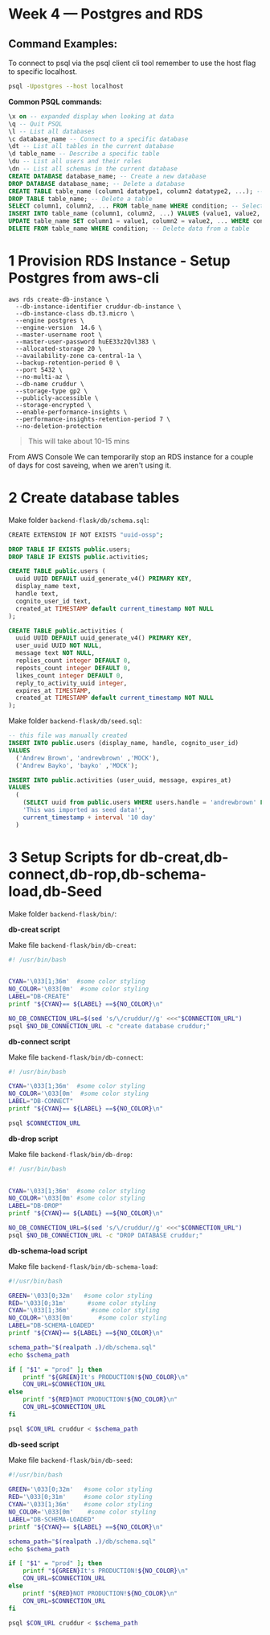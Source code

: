 # Week 4 — Postgres and RDS

## Command Examples:

To connect to psql via the psql client cli tool remember to use the host flag to specific localhost.

```bash
psql -Upostgres --host localhost
```
**Common PSQL commands:**

```sql
\x on -- expanded display when looking at data
\q -- Quit PSQL
\l -- List all databases
\c database_name -- Connect to a specific database
\dt -- List all tables in the current database
\d table_name -- Describe a specific table
\du -- List all users and their roles
\dn -- List all schemas in the current database
CREATE DATABASE database_name; -- Create a new database
DROP DATABASE database_name; -- Delete a database
CREATE TABLE table_name (column1 datatype1, column2 datatype2, ...); -- Create a new table
DROP TABLE table_name; -- Delete a table
SELECT column1, column2, ... FROM table_name WHERE condition; -- Select data from a table
INSERT INTO table_name (column1, column2, ...) VALUES (value1, value2, ...); -- Insert data into a table
UPDATE table_name SET column1 = value1, column2 = value2, ... WHERE condition; -- Update data in a table
DELETE FROM table_name WHERE condition; -- Delete data from a table
```


# 1 Provision RDS Instance - Setup Postgres from aws-cli

```aws-cli
aws rds create-db-instance \
  --db-instance-identifier cruddur-db-instance \
  --db-instance-class db.t3.micro \
  --engine postgres \
  --engine-version  14.6 \
  --master-username root \
  --master-user-password huEE33z2Qvl383 \
  --allocated-storage 20 \
  --availability-zone ca-central-1a \
  --backup-retention-period 0 \
  --port 5432 \
  --no-multi-az \
  --db-name cruddur \
  --storage-type gp2 \
  --publicly-accessible \
  --storage-encrypted \
  --enable-performance-insights \
  --performance-insights-retention-period 7 \
  --no-deletion-protection
```

<blockquote> This will take about 10-15 mins </blockquote>

From AWS Console We can temporarily stop an RDS instance for a couple of days for cost saveing, when we aren't using it.


# 2 Create database  tables
Make folder <code>backend-flask/db/schema.sql</code>:

```bash
CREATE EXTENSION IF NOT EXISTS "uuid-ossp";
```
```sql
DROP TABLE IF EXISTS public.users;
DROP TABLE IF EXISTS public.activities;

CREATE TABLE public.users (
  uuid UUID DEFAULT uuid_generate_v4() PRIMARY KEY,
  display_name text,
  handle text,
  cognito_user_id text,
  created_at TIMESTAMP default current_timestamp NOT NULL
);

CREATE TABLE public.activities (
  uuid UUID DEFAULT uuid_generate_v4() PRIMARY KEY,
  user_uuid UUID NOT NULL,
  message text NOT NULL,
  replies_count integer DEFAULT 0,
  reposts_count integer DEFAULT 0,
  likes_count integer DEFAULT 0,
  reply_to_activity_uuid integer,
  expires_at TIMESTAMP,
  created_at TIMESTAMP default current_timestamp NOT NULL
);
```

Make folder <code>backend-flask/db/seed.sql</code>:

```sql
-- this file was manually created
INSERT INTO public.users (display_name, handle, cognito_user_id)
VALUES
  ('Andrew Brown', 'andrewbrown' ,'MOCK'),
  ('Andrew Bayko', 'bayko' ,'MOCK');

INSERT INTO public.activities (user_uuid, message, expires_at)
VALUES
  (
    (SELECT uuid from public.users WHERE users.handle = 'andrewbrown' LIMIT 1),
    'This was imported as seed data!',
    current_timestamp + interval '10 day'
  )
```





# 3 Setup Scripts for db-creat,db-connect,db-rop,db-schema-load,db-Seed 

Make folder <code>backend-flask/bin/</code>:

**db-creat script**

Make file <code>backend-flask/bin/db-creat</code>:

```bash
#! /usr/bin/bash

  
CYAN='\033[1;36m'  #some color styling
NO_COLOR='\033[0m'  #some color styling
LABEL="DB-CREATE"   
printf "${CYAN}== ${LABEL} ==${NO_COLOR}\n"   

NO_DB_CONNECTION_URL=$(sed 's/\/cruddur//g' <<<"$CONNECTION_URL")
psql $NO_DB_CONNECTION_URL -c "create database cruddur;"

```


**db-connect script**

Make file <code>backend-flask/bin/db-connect</code>:

```bash
#! /usr/bin/bash

CYAN='\033[1;36m'  #some color styling
NO_COLOR='\033[0m'  #some color styling
LABEL="DB-CONNECT"   
printf "${CYAN}== ${LABEL} ==${NO_COLOR}\n"   

psql $CONNECTION_URL

```


**db-drop script**

Make file <code>backend-flask/bin/db-drop</code>:

```bash
#! /usr/bin/bash

 
CYAN='\033[1;36m'  #some color styling
NO_COLOR='\033[0m' #some color styling
LABEL="DB-DROP"
printf "${CYAN}== ${LABEL} ==${NO_COLOR}\n"

NO_DB_CONNECTION_URL=$(sed 's/\/cruddur//g' <<<"$CONNECTION_URL")
psql $NO_DB_CONNECTION_URL -c "DROP DATABASE cruddur;"

```


**db-schema-load script**

Make file <code>backend-flask/bin/db-schema-load</code>:

```bash
#!/usr/bin/bash

GREEN='\033[0;32m'   #some color styling
RED='\033[0;31m'      #some color styling
CYAN='\033[1;36m'      #some color styling
NO_COLOR='\033[0m'       #some color styling
LABEL="DB-SCHEMA-LOADED"
printf "${CYAN}== ${LABEL} ==${NO_COLOR}\n"

schema_path="$(realpath .)/db/schema.sql"
echo $schema_path

if [ "$1" = "prod" ]; then
    printf "${GREEN}It's PRODUCTION!${NO_COLOR}\n"
    CON_URL=$CONNECTION_URL
else
    printf "${RED}NOT PRODUCTION!${NO_COLOR}\n"
    CON_URL=$CONNECTION_URL
fi

psql $CON_URL cruddur < $schema_path

```

**db-seed script**

Make file <code>backend-flask/bin/db-seed</code>:

```bash
#!/usr/bin/bash
  
GREEN='\033[0;32m'   #some color styling
RED='\033[0;31m'     #some color styling
CYAN='\033[1;36m'    #some color styling
NO_COLOR='\033[0m'    #some color styling
LABEL="DB-SCHEMA-LOADED"
printf "${CYAN}== ${LABEL} ==${NO_COLOR}\n"

schema_path="$(realpath .)/db/schema.sql"
echo $schema_path

if [ "$1" = "prod" ]; then
    printf "${GREEN}It's PRODUCTION!${NO_COLOR}\n"
    CON_URL=$CONNECTION_URL
else
    printf "${RED}NOT PRODUCTION!${NO_COLOR}\n"
    CON_URL=$CONNECTION_URL
fi

psql $CON_URL cruddur < $schema_path

```





